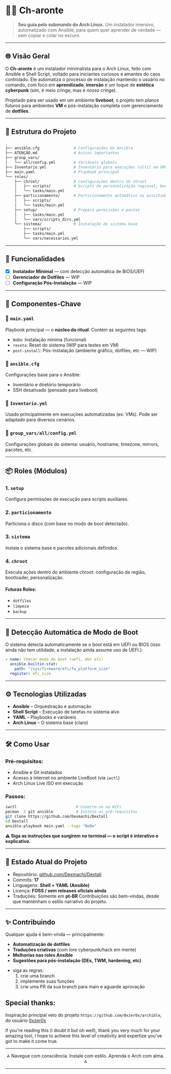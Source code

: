 # 🧝‍♂️ Ch-aronte

> **Seu guia pelo submundo do Arch Linux.**
> Um instalador imersivo, automatizado com Ansible, para quem quer aprender de verdade — sem copiar e colar no escuro.

---

## 🌐 Visão Geral

O **Ch-aronte** é um instalador minimalista para o Arch Linux, feito com Ansible e Shell Script, voltado para iniciantes curiosos e amantes do caos controlado. Ele automatiza o processo de instalação mantendo o usuário no comando, com foco em **aprendizado**, **imersão** e um toque de **estética cyberpunk** (sim, é meio cringe, mas é *nosso* cringe).

Projetado para ser usado em um ambiente **liveboot**, o projeto tem planos futuros para ambientes **VM** e pós-instalação completa com gerenciamento de **dotfiles**.

---

## 🌳 Estrutura do Projeto

```bash
.
├── ansible.cfg               # Configurações do Ansible
├── ATENÇÃO.md                # Avisos importantes
├── group_vars/
│   └── all/config.yml        # Variáveis globais
├── Inventario.yml            # Inventário para execuções (últil em VMs)
├── main.yaml                 # Playbook principal
└── roles/
    ├── chroot/               # Configurações dentro do chroot
    │   ├── scripts/          # Scripts de personalização regional, boot, etc.
    │   └── tasks/main.yml
    ├── particionamento/      # Particionamento automático ou assistido
    │   ├── scripts/
    │   └── tasks/main.yml
    ├── setup/                # Prepara permissões e pastas
    │   ├── tasks/main.yml
    │   └── vars/scripts_dirs.yml
    └── sistema/              # Instalação do sistema base
        ├── scripts/
        ├── tasks/main.yml
        └── vars/necessarios.yml
```

---

## 🚀 Funcionalidades

* [x] **Instalador Minimal** — com detecção automática de BIOS/UEFI
* [ ] **Gerenciador de Dotfiles** — WIP
* [ ] **Configuração Pós-Instalação** — WIP

---

## 🧩 Componentes-Chave

### 🔹 `main.yaml`

Playbook principal — o **núcleo do ritual**.
Contém as seguintes tags:

* `NoDe`: Instalação mínima (funcional)
* `reseta`: Reset do sistema (WIP para testes em VM)
* `post-install`: Pós-instalação (ambiente gráfico, dotfiles, etc — WIP)

### 🔹 `ansible.cfg`

Configurações base para o Ansible:

* Inventário e diretório temporário
* SSH desativado (pensado para liveboot)

### 🔹 `Inventario.yml`

Usado principalmente em execuções automatizadas (ex: VMs). Pode ser adaptado para diversos cenários.

### 🔹 `group_vars/all/config.yml`

Configurações globais do sistema: usuário, hostname, timezone, mirrors, pacotes, etc.

---

## 📦 Roles (Módulos)

### 1. `setup`

Configura permissões de execução para scripts auxiliares.

### 2. `particionamento`

Particiona o disco (com base no modo de boot detectado).

### 3. `sistema`

Instala o sistema base e pacotes adicionais definidos.

### 4. `chroot`

Executa ações dentro do ambiente chroot: configuração de região, bootloader, personalização.

#### Futuras Roles:

* `dotfiles`
* `limpeza`
* `backup`

---

## 🧰 Detecção Automática de Modo de Boot

O sistema detecta automaticamente se o boot está em UEFI ou BIOS (isso ainda não tem utilidade, a instalação ainda assume uso de UEFI.):

```yaml
- name: checar modo de boot (uefi, mbr etc)
  ansible.builtin.stat:
    path: "/sys/firmware/efi/fw_platform_size"
  register: efi_size
```

---

## ⚙️ Tecnologias Utilizadas

* **Ansible** – Orquestração e automação
* **Shell Script** – Execução de tarefas no sistema alvo
* **YAML** – Playbooks e variáveis
* **Arch Linux** – O sistema base (claro)

---

## 🛠️ Como Usar

### Pré-requisitos:

* Ansible e Git instalados
* Acesso à internet no ambiente LiveBoot (via `iwctl`)
* Arch Linux Live ISO em execução

### Passos:

```bash
iwctl                          # Conecte-se ao WiFi
pacman -S git ansible          # Instale os pré-requisitos
git clone https://github.com/Dexmachi/Dextall
cd Dextall
ansible-playbook main.yaml --tags "NoDe"
```

**⚠️ Siga as instruções que surgirem no terminal — o script é interativo e explicativo.**

---

## 🧪 Estado Atual do Projeto

* Repositório: [github.com/Dexmachi/Dextall](https://github.com/Dexmachi/Dextall)
* Commits: **17**
* Linguagens: **Shell + YAML (Ansible)**
* Licença: **FOSS / sem releases oficiais ainda**
* Traduções: Somente em **pt-BR**
  Contribuições são bem-vindas, desde que mantenham o estilo narrativo do projeto.

---

## ✨ Contribuindo

Qualquer ajuda é bem-vinda — principalmente:

* **Automatização de dotfiles**
* **Traduções criativas** (com lore cyberpunk/hack em mente)
* **Melhorias nas roles Ansible**
* **Sugestões para pós-instalação (DEs, TWM, hardening, etc)**

- siga as regras:
  1. crie uma branch
  2. implemente suas funções
  3. crie uma PR da sua branch para main e aguarde aprovação

## Special thanks:
Inspiração principal veio do projeto `https://github.com/0xzer0x/archible`, do usuário [0xzer0x](https://github.com/0xzer0x)

If you're reading this (i doubt it but oh well), thank you very much for your amazing tool, I hope to achieve this level of creativity and expertize you've got to make it come true.

---

<div align="center">
  ⁂ Navegue com consciência. Instale com estilo. Aprenda o Arch com alma. ⁂
</div>

---
